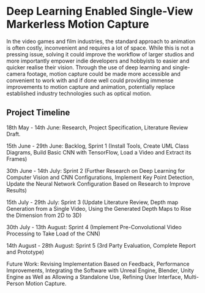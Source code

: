 # Deep Learning Enabled Single-View Markerless Motion Capture
 
In the video games and film industries, the standard approach to animation is often costly, inconvenient and requires a lot of space. While this is not a pressing issue, solving it could improve the workflow of larger studios and more importantly empower indie developers and hobbyists to easier and quicker realise their vision. Through the use of deep learning and single-camera footage, motion capture could be made more accessible and convenient to work with and if done well could providing immense improvements to motion capture and animation, potentially replace established industry technologies such as optical motion.


## Project Timeline

18th May - 14th June:  Research, Project Specification, Literature Review Draft.


15th June - 29th June:  Backlog, Sprint 1 (Install Tools, Create UML Class Diagrams, Build Basic CNN with TensorFlow, Load a Video and Extract its Frames)


30th June - 14th July:  Sprint 2 (Further Research on Deep Learning for Computer Vision and CNN Configurations, Implement Key Point Detection, Update the Neural Network Configuration Based on Research to Improve Results)


15th July - 29th July:  Sprint 3 (Update Literature Review, Depth map Generation from a Single Video, Using the Generated Depth Maps to Rise the Dimension from 2D to 3D)


30th July - 13th August:  Sprint 4 (Implement Pre-Convolutional Video Processing to Take Load of the CNN)


14th August - 28th August:  Sprint 5 (3rd Party Evaluation, Complete Report and Prototype)


Future Work:  Revising Implementation Based on Feedback, Performance Improvements, Integrating the Software with Unreal Engine, Blender, Unity Engine as Well as Allowing a Standalone Use, Refining User Interface, Multi-Person Motion Capture.
